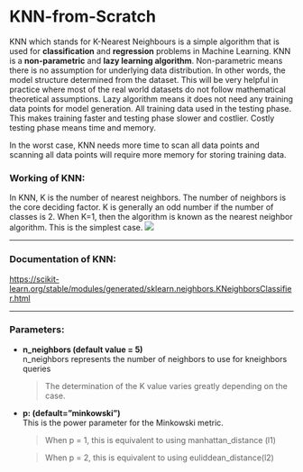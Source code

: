 # KNN-from-Scratch
KNN which stands for K-Nearest Neighbours is a simple algorithm that is used for **classification** and **regression** problems in Machine Learning. KNN is a **non-parametric** and **lazy learning algorithm**. Non-parametric means there is no assumption for underlying data distribution. In other words, the model structure determined from the dataset. This will be very helpful in practice where most of the real world datasets do not follow mathematical theoretical assumptions. Lazy algorithm means it does not need any training data points for model generation. All training data used in the testing phase. This makes training faster and testing phase slower and costlier. Costly testing phase means time and memory. 
<p> In the worst case, KNN needs more time to scan all data points and scanning all data points will require more memory for storing training data. </p>

### Working of KNN:
In KNN, K is the number of nearest neighbors. The number of neighbors is the core deciding factor. K is generally an odd number if the number of classes is 2. When K=1, then the algorithm is known as the nearest neighbor algorithm. This is the simplest case. 
<img src="https://res.cloudinary.com/dyd911kmh/image/upload/f_auto,q_auto:best/v1531424125/Knn_k1_z96jba.png">
<hr> </hr>

### Documentation of KNN:
<a href="https://scikit-learn.org/stable/modules/generated/sklearn.neighbors.KNeighborsClassifier.html">https://scikit-learn.org/stable/modules/generated/sklearn.neighbors.KNeighborsClassifier.html</a>
<hr> </hr>

### Parameters:
<ul>
  <li><b>n_neighbors (default value = 5)</b></li>
  n_neighbors represents the number of neighbors to use for kneighbors queries
  
  > The determination of the K value varies greatly depending on the case.
  
  <li><b> p: (default=”minkowski”)  </b></li>
  This is the power parameter for the Minkowski metric.
  
  > When p = 1, this is equivalent to using manhattan_distance (l1)
 <p> 
  
  > When p = 2, this is equivalent to using euliddean_distance(l2)</p>
  </ul>
